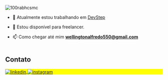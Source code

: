  
<p align="left"> <img src="https://komarev.com/ghpvc/?username=welldecode&label=Profile%20views&color=0e75b6&style=flat" alt="100rabhcsmc" /> </p>
 
- 🔭 Atualmente estou trabalhando em <a href="https://devstep.com.br" target="blank">DevStep</a>
 
- 🤝 Estou disponível para freelancer.   

- 📫 Como chegar até mim **wellingtonalfredo550@gmail.com** 
<br/><br/> 
## Contato

 <p align="left" style="background:yellow"> 
<a href="https://linkedin.com/in/wellington-alfredo" target="_blank">
  <img align="center" src="https://img.shields.io/badge/-wellington_alfredo-05122A?style=flat&logo=linkedin" alt="linkedin"/>
</a>
<a href="https://www.instagram.com/wellington_henriquee" target="_blank">
 <img align="center" src="https://img.shields.io/badge/-wellington.henriqueee-05122A?style=flat&logo=instagram" alt="instagram"/>
</a> 
</p 
